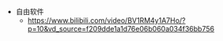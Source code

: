 - 自由软件
	- https://www.bilibili.com/video/BV1RM4y1A7Ho/?p=10&vd_source=f209dde1a1d76e06b060a034f36bb756
